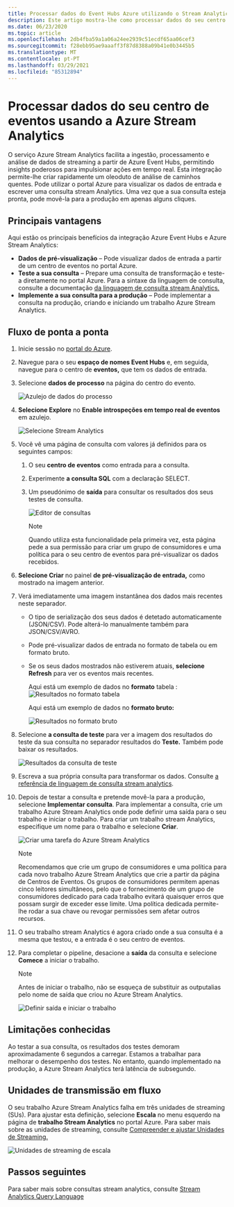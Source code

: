 ```yaml
---
title: Processar dados do Event Hubs Azure utilizando o Stream Analytics | Microsoft Docs
description: Este artigo mostra-lhe como processar dados do seu centro de eventos Azure usando um trabalho Azure Stream Analytics.
ms.date: 06/23/2020
ms.topic: article
ms.openlocfilehash: 2db4fba59a1a06a24ee2939c51ecdf65aa06cef3
ms.sourcegitcommit: f28ebb95ae9aaaff3f87d8388a09b41e0b3445b5
ms.translationtype: MT
ms.contentlocale: pt-PT
ms.lasthandoff: 03/29/2021
ms.locfileid: "85312894"
---
```

# <a name="process-data-from-your-event-hub-using-azure-stream-analytics"></a>Processar dados do seu centro de eventos usando a Azure Stream Analytics 
O serviço Azure Stream Analytics facilita a ingestão, processamento e análise de dados de streaming a partir de Azure Event Hubs, permitindo insights poderosos para impulsionar ações em tempo real. Esta integração permite-lhe criar rapidamente um oleoduto de análise de caminhos quentes. Pode utilizar o portal Azure para visualizar os dados de entrada e escrever uma consulta stream Analytics. Uma vez que a sua consulta esteja pronta, pode movê-la para a produção em apenas alguns cliques. 

## <a name="key-benefits"></a>Principais vantagens
Aqui estão os principais benefícios da integração Azure Event Hubs e Azure Stream Analytics: 
- **Dados de pré-visualização** – Pode visualizar dados de entrada a partir de um centro de eventos no portal Azure.
- **Teste a sua consulta** – Prepare uma consulta de transformação e teste-a diretamente no portal Azure. Para a sintaxe da linguagem de consulta, consulte a documentação [da linguagem de consulta stream Analytics.](/stream-analytics-query/built-in-functions-azure-stream-analytics)
- **Implemente a sua consulta para a produção** – Pode implementar a consulta na produção, criando e iniciando um trabalho Azure Stream Analytics.

## <a name="end-to-end-flow"></a>Fluxo de ponta a ponta

1. Inicie sessão no [portal do Azure](https://portal.azure.com). 
1. Navegue para o seu **espaço de nomes Event Hubs** e, em seguida, navegue para o centro de **eventos,** que tem os dados de entrada. 
1. Selecione **dados de processo** na página do centro do evento.  

    ![Azulejo de dados do processo](./media/process-data-azure-stream-analytics/process-data-tile.png)
1. **Selecione Explore** no **Enable introspeções em tempo real de eventos** em azulejo. 

    ![Selecione Stream Analytics](./media/process-data-azure-stream-analytics/process-data-page-explore-stream-analytics.png)
1. Você vê uma página de consulta com valores já definidos para os seguintes campos:
    1. O seu **centro de eventos** como entrada para a consulta.
    1. Experimente **a consulta SQL** com a declaração SELECT. 
    1. Um pseudónimo de **saída** para consultar os resultados dos seus testes de consulta. 

        ![Editor de consultas](./media/process-data-azure-stream-analytics/query-editor.png)
        
        > [!NOTE]
        >  Quando utiliza esta funcionalidade pela primeira vez, esta página pede a sua permissão para criar um grupo de consumidores e uma política para o seu centro de eventos para pré-visualizar os dados recebidos.
1. **Selecione Criar** no painel **de pré-visualização de entrada,** como mostrado na imagem anterior. 
1. Verá imediatamente uma imagem instantânea dos dados mais recentes neste separador.
    - O tipo de serialização dos seus dados é detetado automaticamente (JSON/CSV). Pode alterá-lo manualmente também para JSON/CSV/AVRO.
    - Pode pré-visualizar dados de entrada no formato de tabela ou em formato bruto. 
    - Se os seus dados mostrados não estiverem atuais, **selecione Refresh** para ver os eventos mais recentes. 

        Aqui está um exemplo de dados no **formato** tabela :   ![ Resultados no formato tabela](./media/process-data-azure-stream-analytics/snapshot-results.png)

        Aqui está um exemplo de dados no **formato bruto:** 

        ![Resultados no formato bruto](./media/process-data-azure-stream-analytics/snapshot-results-raw-format.png)
1. Selecione **a consulta de teste** para ver a imagem dos resultados do teste da sua consulta no separador resultados do **Teste.** Também pode baixar os resultados.

    ![Resultados da consulta de teste](./media/process-data-azure-stream-analytics/test-results.png)
1. Escreva a sua própria consulta para transformar os dados. Consulte [a referência de linguagem de consulta stream analytics](/stream-analytics-query/stream-analytics-query-language-reference).
1. Depois de testar a consulta e pretende movê-la para a produção, selecione **Implementar consulta**. Para implementar a consulta, crie um trabalho Azure Stream Analytics onde pode definir uma saída para o seu trabalho e iniciar o trabalho. Para criar um trabalho stream Analytics, especifique um nome para o trabalho e selecione **Criar**.

      ![Criar uma tarefa do Azure Stream Analytics](./media/process-data-azure-stream-analytics/create-stream-analytics-job.png)

      > [!NOTE] 
      >  Recomendamos que crie um grupo de consumidores e uma política para cada novo trabalho Azure Stream Analytics que crie a partir da página de Centros de Eventos. Os grupos de consumidores permitem apenas cinco leitores simultâneos, pelo que o fornecimento de um grupo de consumidores dedicado para cada trabalho evitará quaisquer erros que possam surgir de exceder esse limite. Uma política dedicada permite-lhe rodar a sua chave ou revogar permissões sem afetar outros recursos. 
1. O seu trabalho stream Analytics é agora criado onde a sua consulta é a mesma que testou, e a entrada é o seu centro de eventos. 

9.  Para completar o pipeline, desacione a **saída** da consulta e selecione **Comece** a iniciar o trabalho.

    > [!NOTE]
    > Antes de iniciar o trabalho, não se esqueça de substituir as outputalias pelo nome de saída que criou no Azure Stream Analytics.

      ![Definir saída e iniciar o trabalho](./media/process-data-azure-stream-analytics/set-output-start-job.png)


## <a name="known-limitations"></a>Limitações conhecidas
Ao testar a sua consulta, os resultados dos testes demoram aproximadamente 6 segundos a carregar. Estamos a trabalhar para melhorar o desempenho dos testes. No entanto, quando implementado na produção, a Azure Stream Analytics terá latência de subsegundo.

## <a name="streaming-units"></a>Unidades de transmissão em fluxo
O seu trabalho Azure Stream Analytics falha em três unidades de streaming (SUs). Para ajustar esta definição, selecione **Escala** no menu esquerdo na página de **trabalho Stream Analytics** no portal Azure. Para saber mais sobre as unidades de streaming, consulte [Compreender e ajustar Unidades de Streaming.](../stream-analytics/stream-analytics-streaming-unit-consumption.md)

![Unidades de streaming de escala](./media/process-data-azure-stream-analytics/scale.png)

## <a name="next-steps"></a>Passos seguintes
Para saber mais sobre consultas stream analytics, consulte [Stream Analytics Query Language](/stream-analytics-query/built-in-functions-azure-stream-analytics)

